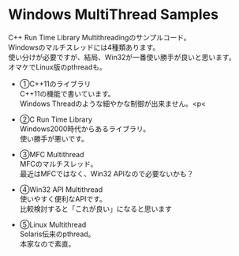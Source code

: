 # Windows MultiThread Samples

C++ Run Time Library Multithreadingのサンプルコード。<br>
Windowsのマルチスレッドには4種類あります。<br>
使い分けが必要ですが、結局、Win32が一番使い勝手が良いと思います。<br>
オマケでLinux版のpthreadも。<p>
 
- ①C++11のライブラリ<br>
C++11の機能で書いています。<br>
Windows Threadのような細やかな制御が出来ません。<p<
 
- ②C Run Time Library<br>
Windows2000時代からあるライブラリ。<br>
使い勝手が悪いです。<p>
 
- ③MFC Multithread<br>
MFCのマルチスレッド。<br>
最近はMFCではなく、Win32 APIなので必要ないかも？<p>
 
- ④Win32 API Multithread<br>
使いやすく便利なAPIです。<br>
比較検討すると「これが良い」になると思います<p>
 
- ⑤Linux Multithread<br>
Solaris伝来のpthread。<br>
本家なので素直。<p>
